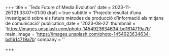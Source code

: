 +++
title = 'Tedx Future of Media Evolution'
date = 2023-11-26T21:33:07+01:00
draft = true
subtitle = 'Projecte resultat d’una investigació sobre els futurs mètodes de producció d’informació als mitjans de comunicació'
publication_date = '2023-08-22'
thumbnail = 'https://images.unsplash.com/photo-1454923634634-bd1614719a7b'
main_image = 'https://images.unsplash.com/photo-1454923634634-bd1614719a7b'
company = ''

+++
